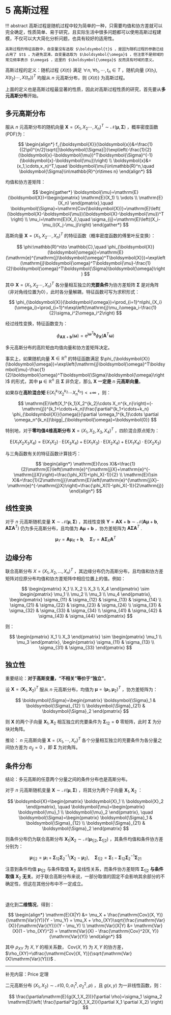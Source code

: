 # 5 高斯过程

!!! abstract
    高斯过程是随机过程中较为简单的一种，只需要均值和协方差就可以完全确定，性质简单、易于研究，且实际生活中很多问题都可以使用高斯过程建模，不仅可以大大简化分析问题，也具有较好的适用性。

    高斯过程的特征函数中，自变量没有选取 $\boldsymbol{t}$ ，是因为随机过程的参数已经占用了 $t$ ，为避免混淆，自变量选取为 $\boldsymbol{\omega}$ ，但注意不是频域的常见频率表示 $\omega$ ，这里的 $\boldsymbol{\omega}$ 反而具有时域的意义。

高斯过程的定义：随机过程 $\{X(t)\}$ 满足 $\forall n,\;\forall t_1,\cdots,t_n\in T$ ，随机向量 $\left(X(t_1),X(t_2)\cdots,X(t_n)\right)^T$ 均服从 $n$ 元高斯分布，则 $\{X(t)\}$ 为高斯过程。

上面的定义也是高斯过程最显著的性质，因此对高斯过程性质的研究，首先要从**多元高斯分布**开始。

## 多元高斯分布

服从 $n$ 元高斯分布的随机向量 $\boldsymbol{X}=\left(X_1,X_2\cdots,X_n\right)^T\sim\mathcal{N}(\boldsymbol{\mu},\boldsymbol{\Sigma})$ ，概率密度函数(PDF)为：

$$
\begin{align*}
f_{\boldsymbol{X}}(\boldsymbol{x})&=\frac{1}{(2\pi)^{n/2}\sqrt{|\boldsymbol{\Sigma}|}}\exp\left(-\frac{1}{2}(\boldsymbol{x}-\boldsymbol{\mu})^T\boldsymbol{\Sigma}^{-1}(\boldsymbol{x}-\boldsymbol{\mu})\right) \\
\boldsymbol{x}&=(x_1,\cdots,x_n)^T,\quad \boldsymbol{\mu}\in\mathbb{R}^n,\quad \boldsymbol{\Sigma}\in\mathbb{R}^{n\times n}
\end{align*}
$$

均值和协方差矩阵：

$$
\begin{gather*}
\boldsymbol{\mu}=\mathrm{E}(\boldsymbol{X})=\begin{pmatrix}
\mathrm{E}(X_1) \\ \vdots \\ \mathrm{E}(X_n)
\end{pmatrix},\quad
\boldsymbol{\Sigma}=\mathrm{Cov(\boldsymbol{X})}=\mathrm{E}\left( (\boldsymbol{X}-\boldsymbol{\mu})(\boldsymbol{X}-\boldsymbol{\mu})^T \right) \\
\mu_i=\mathrm{E}(X_i),\quad \sigma_{ij}=\mathrm{E}\left((X_i-\mu_i)(X_j-\mu_j)\right)
\end{gather*}
$$

高斯向量 $\boldsymbol{X}=\left(X_1,X_2\cdots,X_n\right)^T$ 的特征函数（概率密度函数的傅里叶反变换）：

$$
\phi:\mathbb{R}^n\to \mathbb{C},\quad
\phi_{\boldsymbol{X}}(\boldsymbol{\omega})=\mathrm{E}(\mathrm{e}^{\mathrm{j}\boldsymbol{\omega}^T\boldsymbol{X}})=\exp\left(\mathrm{j}\boldsymbol{\omega}^T\boldsymbol{\mu}-\frac{1}{2}\boldsymbol{\omega}^T\boldsymbol{\Sigma}\boldsymbol{\omega}\right)
$$

其中 $\boldsymbol{X}=\left(X_1,X_2\cdots,X_n\right)^T$ 各分量相互独立的**充要条件**为协方差矩阵 $\boldsymbol{\Sigma}$ 是对角阵（非对角线位置为0），此时各分量解耦，特征函数可写为求积形式：

$$
\phi_{\boldsymbol{X}}(\boldsymbol{\omega})=\prod_{i=1}^n\phi_{X_i}(\omega_i)=\prod_{i=1}^n\exp\left(\mathrm{j}\mu_i\omega_i-\frac{1}{2}\sigma_i^2\omega_i^2\right)
$$

经过线性变换，特征函数变为：

$$
\phi_{\boldsymbol{A}\boldsymbol{X}+\boldsymbol{b}}(\boldsymbol{\omega})=\mathrm{e}^{\mathrm{j}\boldsymbol{\omega}^T\boldsymbol{b}}\phi_{\boldsymbol{X}}(\boldsymbol{A}^T\boldsymbol{\omega})
$$

多元高斯分布的高阶矩由均值向量和协方差矩阵决定。

事实上，如果随机向量 $\boldsymbol{X}\in\mathbb{R}^n$ 的特征函数满足 $\phi_{\boldsymbol{X}}(\boldsymbol{\omega})=\exp\left(\mathrm{j}\boldsymbol{\omega}^T\boldsymbol{\mu}-\frac{1}{2}\boldsymbol{\omega}^T\boldsymbol{\Sigma}\boldsymbol{\omega}\right)$ 的形式，其中 $\boldsymbol{\mu}\in\mathbb{R}^n$ 且 $\boldsymbol{\Sigma}$ 非负定，那么 $\boldsymbol{X}$ **一定是** $n$ **元高斯向量**。

如果存在**高阶混合矩** $\mathrm{E}\left(X_1^{k_1}X_2^{k_2}\cdots X_n^{k_n}\right)<+\infty$ ，则：

$$
\mathrm{E}\left(X_1^{k_1}X_2^{k_2}\cdots X_n^{k_n}\right)=(-\mathrm{j})^{k_1+\cdots+k_n}\frac{\partial^{k_1+\cdots+k_n} \phi_{\boldsymbol{X}}(\omega)}{\partial \omega_1^{k_1}\cdots \partial \omega_n^{k_n}}\bigg|_{\boldsymbol{\omega}=\boldsymbol{0}}
$$

特别地，对于**零均值4维高斯分布** $\boldsymbol{X}=(X_1,X_2,X_3,X_4)^T$ ，四阶混合原点矩为：

$$
\mathrm{E}(X_1X_2X_3X_4)=\mathrm{E}(X_1X_2)\cdot\mathrm{E}(X_3X_4)+\mathrm{E}(X_1X_3)\cdot\mathrm{E}(X_2X_4)+\mathrm{E}(X_1X_4)\cdot\mathrm{E}(X_2X_3)
$$

与三角函数有关的特征函数计算技巧：

$$
\begin{align*}
\mathrm{E}(\cos X)&=\frac{1}{2}\mathrm{E}\left(\mathrm{e}^{\mathrm{j}X}+\mathrm{e}^{-\mathrm{j}X}\right)=\frac{\phi_X(1)+\phi_X(-1)}{2} \\
\mathrm{E}(\sin X)&=\frac{1}{2\mathrm{j}}\mathrm{E}\left(\mathrm{e}^{\mathrm{j}X}-\mathrm{e}^{-\mathrm{j}X}\right)=\frac{\phi_X(1)-\phi_X(-1)}{2\mathrm{j}}
\end{align*}
$$

## 线性变换

对于 $n$ 元高斯随机变量 $\boldsymbol{X} \sim \mathcal{N}(\boldsymbol{\mu}, \boldsymbol{\Sigma})$ ，其线性变换 $\boldsymbol{Y} = \boldsymbol{A}\boldsymbol{X} + \boldsymbol{b}\sim\mathcal{N}\left(\boldsymbol{A}\boldsymbol{\mu} + \boldsymbol{b},\boldsymbol{A}\boldsymbol{\Sigma} \boldsymbol{A}^T\right)$ 仍为多元高斯分布，且均值为 $\boldsymbol{A}\boldsymbol{\mu} + \boldsymbol{b}$ ，协方差矩阵为 $\boldsymbol{A}\boldsymbol{\Sigma} \boldsymbol{A}^T$ .

$$
\boldsymbol{\mu}_Y=\boldsymbol{A}\boldsymbol{\mu}_X + \boldsymbol{b},\quad
\boldsymbol{\Sigma}_Y=\boldsymbol{A}\boldsymbol{\Sigma}_X \boldsymbol{A}^T
$$

## 边缘分布

联合高斯分布 $\boldsymbol{}{X}=(X_1, X_2, \dots, X_n)^T$ ，其边缘分布仍为高斯分布，且均值和协方差矩阵对应原分布均值和协方差矩阵中相应位置上的值。例如：

$$
\begin{pmatrix}
X_1 \\
X_2 \\
X_3 \\
X_4
\end{pmatrix}
\sim
\begin{pmatrix}
\mu_1 \\
\mu_2 \\
\mu_3 \\
\mu_4
\end{pmatrix},
\begin{pmatrix}
\sigma_{11} & \sigma_{12} & \sigma_{13} & \sigma_{14} \\
\sigma_{21} & \sigma_{22} & \sigma_{23} & \sigma_{24} \\
\sigma_{31} & \sigma_{32} & \sigma_{33} & \sigma_{34} \\
\sigma_{41} & \sigma_{42} & \sigma_{43} & \sigma_{44}
\end{pmatrix}
$$

则：

$$
\begin{pmatrix}
X_1 \\
X_3
\end{pmatrix}
\sim
\begin{pmatrix}
\mu_1 \\
\mu_3
\end{pmatrix},
\begin{pmatrix}
\sigma_{11} & \sigma_{13} \\
\sigma_{31} & \sigma_{33}
\end{pmatrix}
$$

## 独立性

重要结论：**对于高斯变量，“不相关”等价于“独立”**。

设 $\boldsymbol{X}=(\boldsymbol{X}_1,\boldsymbol{X}_2)^T$ 服从 $n$ 元高斯分布，均值为 $\boldsymbol{\mu}=(\boldsymbol{\mu}_1,\boldsymbol{\mu}_2)^T$ ，协方差矩阵为：

$$
\boldsymbol{\Sigma}=\begin{pmatrix}
\boldsymbol{\Sigma}_1 & \boldsymbol{\Sigma}_{12} \\
\boldsymbol{\Sigma}_{21} & \boldsymbol{\Sigma}_2
\end{pmatrix}
$$

则 $\boldsymbol{X}$ 的两个子向量 $\boldsymbol{X}_1,\boldsymbol{X}_2$ 相互独立的充要条件为 $\boldsymbol{\Sigma}_{12}=\boldsymbol{0}$ 零矩阵，此时 $\boldsymbol{\Sigma}$ 为分块对角阵。

推论： $n$ 元高斯向量 $\boldsymbol{X}=(X_1,\cdots,X_n)^T$ 各个分量相互独立的充要条件为各分量之间协方差为 $\sigma_{ij}=0$ ，即 $\boldsymbol{\Sigma}$ 为对角阵。

## 条件分布

结论：多元高斯的任意两个分量之间的条件分布也是高斯分布。

对于 $n$ 元高斯随机变量 $\boldsymbol{X} \sim \mathcal{N}(\boldsymbol{\mu}, \boldsymbol{\Sigma})$ ，将其分为两个子向量 $\boldsymbol{X}_1,\boldsymbol{X}_2$ ：

$$
\boldsymbol{X}=\begin{pmatrix}
\boldsymbol{X}_1 \\ \boldsymbol{X}_2
\end{pmatrix}, \quad
\boldsymbol{\mu}=\begin{pmatrix}
\boldsymbol{\mu}_1 \\ \boldsymbol{\mu}_2
\end{pmatrix}, \quad
\boldsymbol{\Sigma}=\begin{pmatrix}
\boldsymbol{\Sigma}_1 & \boldsymbol{\Sigma}_{12} \\
\boldsymbol{\Sigma}_{21} & \boldsymbol{\Sigma}_2
\end{pmatrix}
$$

则条件分布仍为联合高斯分布 $\boldsymbol{X}_1|\boldsymbol{X}_2\sim\mathcal{N}(\boldsymbol{\mu}_{1|2},\boldsymbol{\Sigma}_{1|2})$ ，其条件均值和条件协方差分别为：

$$
\boldsymbol{\mu}_{1|2}=\boldsymbol{\mu}_1+\boldsymbol{\Sigma}_{12}\boldsymbol{\Sigma}_2^{-1}(\boldsymbol{X}_2-\boldsymbol{\mu}_2),\quad \boldsymbol{\Sigma}_{1|2}=\boldsymbol{\Sigma}_1-\boldsymbol{\Sigma}_{12}\boldsymbol{\Sigma}_2^{-1}\boldsymbol{\Sigma}_{21}
$$

注意到条件均值 $\boldsymbol{\mu}_{1|2}$ 与条件取值 $\boldsymbol{X}_2$ 呈线性关系，而条件协方差矩阵 $\boldsymbol{\Sigma}_{1|2}$ **与条件取值** $\boldsymbol{X}_2$ **无关**。对于联合高斯分布来说，一部分取值的固定不会影响其余部分的不确定性，但这在其他分布中不一定成立。

<br>

退化到**二维情况**，得到：

$$
\begin{align*}
\mathrm{E}(X|Y) &= \mu_X + \frac{\mathrm{Cov}(X, Y)}{\mathrm{Var}(Y)}(Y - \mu_Y) = \mu_X + \rho_{XY}\sqrt{\frac{\mathrm{Var}(X)}{\mathrm{Var}(Y)}}(Y - \mu_Y) \\
\mathrm{Var}(X|Y) &= \mathrm{Var}(X)(1 - \rho_{XY}^2) = \mathrm{Var}(X) - \frac{\mathrm{Cov}^2(X, Y)}{\mathrm{Var}(Y)}
\end{align*}
$$

其中 $\rho_{XY}$ 为 $X,Y$ 的相关系数， $\mathrm{Cov}(X, Y)$ 为 $X,Y$ 的协方差， $\rho_{XY}=\dfrac{\mathrm{Cov}(X, Y)}{\sqrt{\mathrm{Var}(X)\mathrm{Var}(Y)}}$ .

---

补充内容：Price 定理

二元高斯分布 $(X_1,X_2)\sim\mathcal{N}(0,0,\sigma_1^2,\sigma_2^2,\rho)$ ，且 $g(x,y)$ 为一非线性函数，则：

$$
\frac{\partial\mathrm{E}(g(X_1,X_2))}{\partial \rho}=\sigma_1 \sigma_2 \mathrm{E}\left( \frac{\partial^2g(X_1,X_2)}{\partial X_1 \partial X_2} \right)
$$
